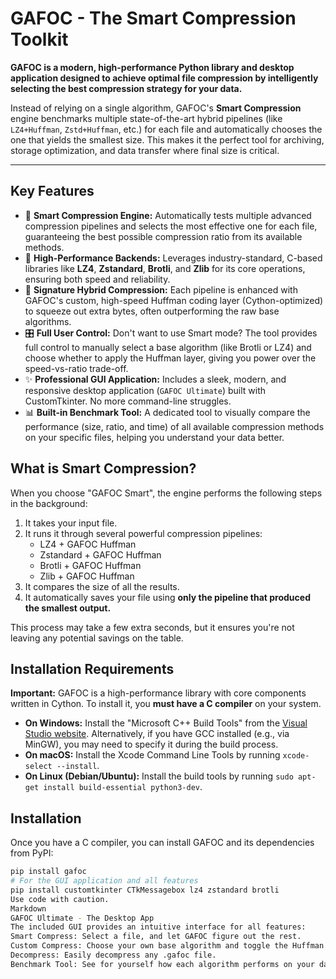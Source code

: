 # GAFOC - The Smart Compression Toolkit

**GAFOC is a modern, high-performance Python library and desktop application designed to achieve optimal file compression by intelligently selecting the best compression strategy for your data.**

Instead of relying on a single algorithm, GAFOC's **Smart Compression** engine benchmarks multiple state-of-the-art hybrid pipelines (like `LZ4+Huffman`, `Zstd+Huffman`, etc.) for each file and automatically chooses the one that yields the smallest size. This makes it the perfect tool for archiving, storage optimization, and data transfer where final size is critical.

---

## Key Features

*   🧠 **Smart Compression Engine:** Automatically tests multiple advanced compression pipelines and selects the most effective one for each file, guaranteeing the best possible compression ratio from its available methods.
*   🚀 **High-Performance Backends:** Leverages industry-standard, C-based libraries like **LZ4**, **Zstandard**, **Brotli**, and **Zlib** for its core operations, ensuring both speed and reliability.
*   🧬 **Signature Hybrid Compression:** Each pipeline is enhanced with GAFOC's custom, high-speed Huffman coding layer (Cython-optimized) to squeeze out extra bytes, often outperforming the raw base algorithms.
*   🎛️ **Full User Control:** Don't want to use Smart mode? The tool provides full control to manually select a base algorithm (like Brotli or LZ4) and choose whether to apply the Huffman layer, giving you power over the speed-vs-ratio trade-off.
*   ✨ **Professional GUI Application:** Includes a sleek, modern, and responsive desktop application (`GAFOC Ultimate`) built with CustomTkinter. No more command-line struggles.
*   📊 **Built-in Benchmark Tool:** A dedicated tool to visually compare the performance (size, ratio, and time) of all available compression methods on your specific files, helping you understand your data better.

## What is Smart Compression?

When you choose "GAFOC Smart", the engine performs the following steps in the background:

1.  It takes your input file.
2.  It runs it through several powerful compression pipelines:
    *   LZ4 + GAFOC Huffman
    *   Zstandard + GAFOC Huffman
    *   Brotli + GAFOC Huffman
    *   Zlib + GAFOC Huffman
3.  It compares the size of all the results.
4.  It automatically saves your file using **only the pipeline that produced the smallest output.**

This process may take a few extra seconds, but it ensures you're not leaving any potential savings on the table.

## Installation Requirements

**Important:** GAFOC is a high-performance library with core components written in Cython. To install it, you **must have a C compiler** on your system.

*   **On Windows:** Install the "Microsoft C++ Build Tools" from the [Visual Studio website](https://visualstudio.microsoft.com/visual-cpp-build-tools/). Alternatively, if you have GCC installed (e.g., via MinGW), you may need to specify it during the build process.
*   **On macOS:** Install the Xcode Command Line Tools by running `xcode-select --install`.
*   **On Linux (Debian/Ubuntu):** Install the build tools by running `sudo apt-get install build-essential python3-dev`.

## Installation

Once you have a C compiler, you can install GAFOC and its dependencies from PyPI:

```bash
pip install gafoc
# For the GUI application and all features
pip install customtkinter CTkMessagebox lz4 zstandard brotli
Use code with caution.
Markdown
GAFOC Ultimate - The Desktop App
The included GUI provides an intuitive interface for all features:
Smart Compress: Select a file, and let GAFOC figure out the rest.
Custom Compress: Choose your own base algorithm and toggle the Huffman layer.
Decompress: Easily decompress any .gafoc file.
Benchmark Tool: See for yourself how each algorithm performs on your data.